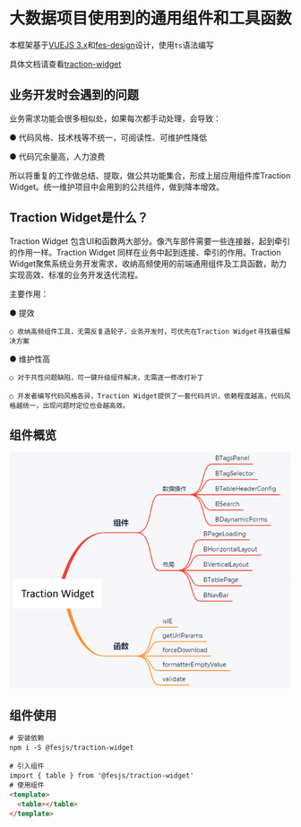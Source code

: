 # 大数据项目使用到的通用组件和工具函数

本框架基于[VUEJS 3.x](https://cn.vuejs.org/)和[fes-design](https://fes-design.mumblefe.cn/)设计，使用`ts`语法编写

具体文档请查看[traction-widget](https://www.mumblefe.cn/p/traction-widget)

## 业务开发时会遇到的问题

业务需求功能会很多相似处，如果每次都手动处理，会导致：

● 代码风格、技术栈等不统一，可阅读性、可维护性降低

● 代码冗余量高，人力浪费

所以将重复的工作做总结、提取，做公共功能集合，形成上层应用组件库Traction Widget。统一维护项目中会用到的公共组件，做到降本增效。

## Traction Widget是什么？

Traction Widget 包含UI和函数两大部分。像汽车部件需要一些连接器，起到牵引的作用一样。Traction Widget 同样在业务中起到连接、牵引的作用。Traction Widget聚焦系统业务开发需求，收纳高频使用的前端通用组件及工具函数，助力实现高效、标准的业务开发迭代流程。

主要作用：

● 提效

    ○ 收纳高频组件工具，无需反复造轮子，业务开发时，可优先在Traction Widget寻找最佳解决方案
  
● 维护性高

    ○ 对于共性问题缺陷，可一键升级组件解决，无需逐一修改打补丁
  
    ○ 开发者编写代码风格各异，Traction Widget提供了一套代码共识，依赖程度越高，代码风格越统一，出现问题时定位也会越高效。

## 组件概览
![](https://github.com/WeBankFinTech/TractionWidget/blob/dev_monday/packages/traction-widget/components/assets/images/componentOverview.png)

## 组件使用

```html
# 安装依赖
npm i -S @fesjs/traction-widget

# 引入组件
import { table } from '@fesjs/traction-widget'
# 使用组件
<template>
  <table></table>
</template>
```
